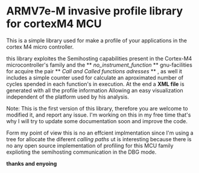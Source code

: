 # ARMV7e-M invasive profile library for cortexM4 MCU
This is a simple library used for make a profile of your applications in the cortex M4 micro controller.


this library exploites the Semihosting capabilities present in the Cortex-M4 microcontroller's family  and the ** *no_instrument_function* ** gnu-facilities for acquire the pair  ** *Call and Called functions adresses* ** , as well it includes a simple counter used for calculate an aproximated number of cycles spended in each function's in execution. At the end a **XML file** is generated with all the profile information Allowing an easy visualization independent of the platform used by his analysis. 

Note:
This is the first version of this library, therefore you are welcome to modified it, and report any issue. I'm working on this in my free time that's why I will try to update some documentation soon and improve the code.

Form my point of view this is no an effcient implmentation since I'm using a tree for allocate the diferent *calling paths* ut is interesting because there is no any open source implementation of profiling for this MCU family explioting the semihosting communication in the DBG mode.  

**thanks and enyoing**


